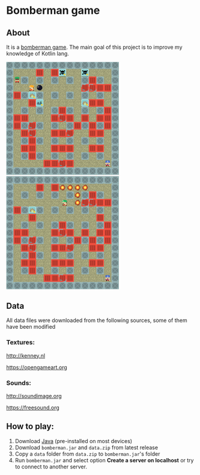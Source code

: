 # Bomberman game
## About
It is a [bomberman game](https://en.wikipedia.org/wiki/Bomberman). The main goal of this project is to improve my knowledge of Kotlin lang.

<img src="misc/screenshot-1.png" alt="screenshot" width="300"/>
<img src="misc/screenshot-2.png" alt="screenshot" width="300"/>

## Data
All data files were downloaded from the following sources, some of them have been modified
### Textures:
<http://kenney.nl>

<https://opengameart.org>
### Sounds:
<http://soundimage.org>

<https://freesound.org>

## How to play:
1. Download [Java](https://java.com/en/download/) (pre-installed on most devices)
2. Download `bomberman.jar` and `data.zip` from latest release
3. Copy a `data` folder from `data.zip` to `bomberman.jar`'s folder
4. Run `bomberman.jar` and select option **Create a server on localhost** or try to connect to another server.
